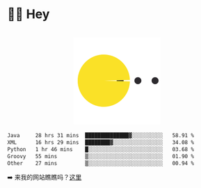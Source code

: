 
# 👋🏻 Hey
<div align="center">
	<br>
	<img src="https://raw.githubusercontent.com/Aniket965/Aniket965/master/pacman.svg?sanitize=true" width="200" height="200">
	<br>
</div>

<!--START_SECTION:waka-->
```text
Java     28 hrs 31 mins  ██████████████▓░░░░░░░░░░   58.91 % 
XML      16 hrs 29 mins  ████████▓░░░░░░░░░░░░░░░░   34.08 % 
Python   1 hr 46 mins    █░░░░░░░░░░░░░░░░░░░░░░░░   03.68 % 
Groovy   55 mins         ▒░░░░░░░░░░░░░░░░░░░░░░░░   01.90 % 
Other    27 mins         ▒░░░░░░░░░░░░░░░░░░░░░░░░   00.94 % 
```
<!--END_SECTION:waka-->

 ➡️  来我的网站瞧瞧吗？[这里](https://www.shaolongfei.com)
